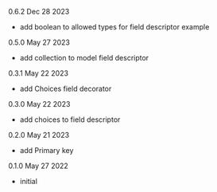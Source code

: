 
0.6.2 Dec 28 2023
- add boolean to allowed types for field descriptor example

0.5.0 May 27 2023
- add collection to model field descriptor

0.3.1 May 22 2023
- add Choices field decorator

0.3.0 May 22 2023
- add choices to field descriptor

0.2.0 May 21 2023
- add Primary key

0.1.0 May 27 2022
- initial


